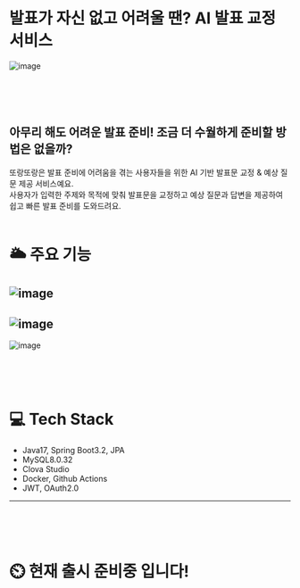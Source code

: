 # 발표가 자신 없고 어려울 땐? AI 발표 교정 서비스
![image](https://github.com/user-attachments/assets/4555544c-ab14-4063-aac3-db2bc18e78f2)

<br><br><br>

## 아무리 해도 어려운 발표 준비! 조금 더 수월하게 준비할 방법은 없을까?

또랑또랑은 발표 준비에 어려움을 겪는 사용자들을 위한 AI 기반 발표문 교정 & 예상 질문 제공 서비스예요.<br>
사용자가 입력한 주제와 목적에 맞춰 발표문을 교정하고 예상 질문과 답변을 제공하여 쉽고 빠른 발표 준비를 도와드려요.
<br><br>

# 🌥️ 주요 기능
![image](https://github.com/user-attachments/assets/310d51e1-15d9-4cfd-8fc8-00ca22eed79f)
---
![image](https://github.com/user-attachments/assets/f890462c-0f8b-4ee5-8d7b-380ecb569b61)
---
![image](https://github.com/user-attachments/assets/f2f56dbc-c431-46d4-9d2f-ffb38c849c3a)


<br><br><br>

# 💻 Tech Stack
- Java17, Spring Boot3.2, JPA <br>
- MySQL8.0.32 <br>
- Clova Studio <br>
- Docker, Github Actions <br>
- JWT, OAuth2.0 <br>
---
<br><br><br>



# ⏲️ 현재 출시 준비중 입니다!


